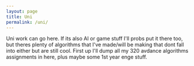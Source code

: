 ```yaml
---
layout: page
title: Uni
permalink: /uni/
---
```


Uni work can go here. If its also AI or game stuff I'll probs put it there too, but theres plenty of algorithms that I've made/will be making that dont fall into either but are still cool. First up I'll dump all my 320 avdance algorithms assignments in here, plus maybe some 1st year enge stuff.
